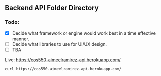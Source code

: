 ## Backend API Folder Directory

### Todo:
- [x]  Decide what framework or engine would work best in a time effective manner.
- [ ]  Decide what libraries to use for UI/UX design.
- [ ]  TBA

Live:
https://cos550-aimeelramirez-api.herokuapp.com/


```curl https://cos550-aimeelramirez-api.herokuapp.com/```